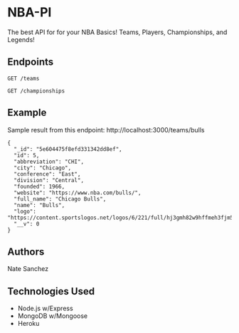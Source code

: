 # NBA-PI

The best API for for your NBA Basics! Teams, Players, Championships, and Legends!

## Endpoints

```
GET /teams
```

```
GET /championships
```

## Example

Sample result from this endpoint: http://localhost:3000/teams/bulls

```
{
  "_id": "5e604475f8efd331342dd8ef",
  "id": 5,
  "abbreviation": "CHI",
  "city": "Chicago",
  "conference": "East",
  "division": "Central",
  "founded": 1966,
  "website": "https://www.nba.com/bulls/",
  "full_name": "Chicago Bulls",
  "name": "Bulls",
  "logo": "https://content.sportslogos.net/logos/6/221/full/hj3gmh82w9hffmeh3fjm5h874.png",
  "__v": 0
}
```

## Authors

Nate Sanchez

## Technologies Used

- Node.js w/Express
- MongoDB w/Mongoose
- Heroku